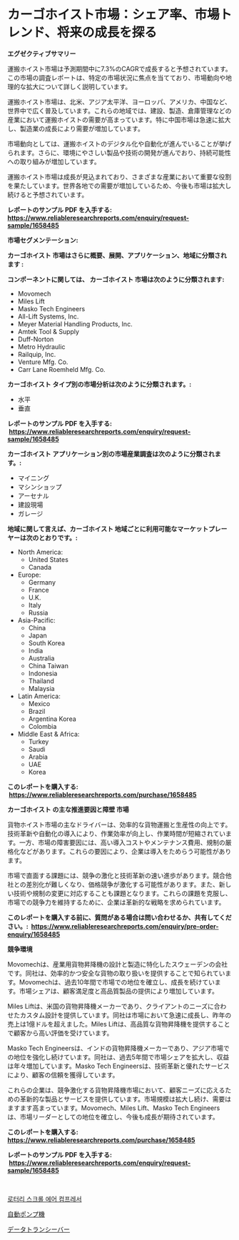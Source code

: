 <p><h1>カーゴホイスト市場：シェア率、市場トレンド、将来の成長を探る</h1></p><p><strong>エグゼクティブサマリー</strong></p>
<p><p>運搬ホイスト市場は予測期間中に7.3%のCAGRで成長すると予想されています。この市場の調査レポートは、特定の市場状況に焦点を当てており、市場動向や地理的な拡大について詳しく説明しています。</p><p>運搬ホイスト市場は、北米、アジア太平洋、ヨーロッパ、アメリカ、中国など、世界中で広く普及しています。これらの地域では、建設、製造、倉庫管理などの産業において運搬ホイストの需要が高まっています。特に中国市場は急速に拡大し、製造業の成長により需要が増加しています。</p><p>市場動向としては、運搬ホイストのデジタル化や自動化が進んでいることが挙げられます。さらに、環境にやさしい製品や技術の開発が進んでおり、持続可能性への取り組みが増加しています。</p><p>運搬ホイスト市場は成長が見込まれており、さまざまな産業において重要な役割を果たしています。世界各地での需要が増加しているため、今後も市場は拡大し続けると予想されています。</p></p>
<p><strong>レポートのサンプル PDF を入手する: <a href="https://www.reliableresearchreports.com/enquiry/request-sample/1658485">https://www.reliableresearchreports.com/enquiry/request-sample/1658485</a></strong></p>
<p><strong>市場セグメンテーション:</strong></p>
<p><strong> カーゴホイスト 市場はさらに概要、展開、アプリケーション、地域に分類されます :</strong></p>
<p><strong>コンポーネントに関しては、 カーゴホイスト 市場は次のように分類されます: &nbsp;</strong></p>
<p><ul><li>Movomech</li><li>Miles Lift</li><li>Masko Tech Engineers</li><li>All-Lift Systems, Inc.</li><li>Meyer Material Handling Products, Inc.</li><li>Amtek Tool & Supply</li><li>Duff-Norton</li><li>Metro Hydraulic</li><li>Railquip, Inc.</li><li>Venture Mfg. Co.</li><li>Carr Lane Roemheld Mfg. Co.</li></ul></p>
<p><strong> カーゴホイスト タイプ別の市場分析は次のように分類されます。:</strong></p>
<p><ul><li>水平</li><li>垂直</li></ul></p>
<p><strong>レポートのサンプル PDF を入手する: &nbsp;<a href="https://www.reliableresearchreports.com/enquiry/request-sample/1658485">https://www.reliableresearchreports.com/enquiry/request-sample/1658485</a></strong></p>
<p><strong> カーゴホイスト アプリケーション別の市場産業調査は次のように分類されます。:</strong></p>
<p><ul><li>マイニング</li><li>マシンショップ</li><li>アーセナル</li><li>建設現場</li><li>ガレージ</li></ul></p>
<p><strong>地域に関して言えば、カーゴホイスト 地域ごとに利用可能なマーケットプレーヤーは次のとおりです。:</strong></p>
<p><ul>
    <li>
        North America:
        <ul>
            <li>United States</li>
            <li>Canada</li>
        </ul>
    </li>
    <li>
        Europe:
        <ul>
            <li>Germany</li>
            <li>France</li>
            <li>U.K.</li>
            <li>Italy</li>
            <li>Russia</li>
        </ul>
    </li>
    <li>
        Asia-Pacific:
        <ul>
            <li>China</li>
            <li>Japan</li>
            <li>South Korea</li>
            <li>India</li>
            <li>Australia</li>
            <li>China Taiwan</li>
            <li>Indonesia</li>
            <li>Thailand</li>
            <li>Malaysia</li>
        </ul>
    </li>
    <li>
        Latin America:
        <ul>
            <li>Mexico</li>
            <li>Brazil</li>
            <li>Argentina Korea</li>
            <li>Colombia</li>
        </ul>
    </li>
    <li>
        Middle East & Africa:
        <ul>
            <li>Turkey</li>
            <li>Saudi</li>
            <li>Arabia</li>
            <li>UAE</li>
            <li>Korea</li>
        </ul>
    </li>
    </ul></p>
<p><strong>このレポートを購入する: &nbsp;<a href="https://www.reliableresearchreports.com/purchase/1658485">https://www.reliableresearchreports.com/purchase/1658485</a></strong></p>
<p><strong>カーゴホイスト の主な推進要因と障壁 市場</strong></p>
<p><p>貨物ホイスト市場の主なドライバーは、効率的な貨物運搬と生産性の向上です。技術革新や自動化の導入により、作業効率が向上し、作業時間が短縮されています。一方、市場の障害要因には、高い導入コストやメンテナンス費用、規制の厳格化などがあります。これらの要因により、企業は導入をためらう可能性があります。</p><p>市場で直面する課題には、競争の激化と技術革新の速い進歩があります。競合他社との差別化が難しくなり、価格競争が激化する可能性があります。また、新しい技術や規制の変更に対応することも課題となります。これらの課題を克服し、市場での競争力を維持するために、企業は革新的な戦略を求められています。</p></p>
<p><strong>このレポートを購入する前に、質問がある場合は問い合わせるか、共有してください。:&nbsp; <a href="https://www.reliableresearchreports.com/enquiry/pre-order-enquiry/1658485">https://www.reliableresearchreports.com/enquiry/pre-order-enquiry/1658485</a></strong></p>
<p><strong>競争環境</strong></p>
<p><p>Movomechは、産業用貨物昇降機の設計と製造に特化したスウェーデンの会社です。同社は、効率的かつ安全な貨物の取り扱いを提供することで知られています。Movomechは、過去10年間で市場での地位を確立し、成長を続けています。市場シェアは、顧客満足度と高品質製品の提供により増加しています。</p><p>Miles Liftは、米国の貨物昇降機メーカーであり、クライアントのニーズに合わせたカスタム設計を提供しています。同社は市場において急速に成長し、昨年の売上は1億ドルを超えました。Miles Liftは、高品質な貨物昇降機を提供することで顧客から高い評価を受けています。</p><p>Masko Tech Engineersは、インドの貨物昇降機メーカーであり、アジア市場での地位を強化し続けています。同社は、過去5年間で市場シェアを拡大し、収益は年々増加しています。Masko Tech Engineersは、技術革新と優れたサービスにより、顧客の信頼を獲得しています。</p><p>これらの企業は、競争激化する貨物昇降機市場において、顧客ニーズに応えるための革新的な製品とサービスを提供しています。市場規模は拡大し続け、需要はますます高まっています。Movomech、Miles Lift、Masko Tech Engineersは、市場リーダーとしての地位を確立し、今後も成長が期待されています。</p></p>
<p><strong>このレポートを購入する: &nbsp; <a href="https://www.reliableresearchreports.com/purchase/1658485">https://www.reliableresearchreports.com/purchase/1658485</a></strong></p>
<p><strong>レポートのサンプル PDF を入手する: &nbsp;<a href="https://www.reliableresearchreports.com/enquiry/request-sample/1658485">https://www.reliableresearchreports.com/enquiry/request-sample/1658485</a></strong><strong></strong></p>
<p>&nbsp;</p>
<p><p><a href="https://github.com/RichardLueilwitz787/Market-Research-Report-List-1/blob/main/815983811577.md">로터리 스크롤 에어 컴프레서</a></p><p><a href="https://github.com/JacksonWiza1924/Market-Research-Report-List-1/blob/main/237031512297.md">自動ポンプ機</a></p><p><a href="https://github.com/Calvi3ynJerde867/Market-Research-Report-List-1/blob/main/979405312296.md">データトランシーバー</a></p></p>